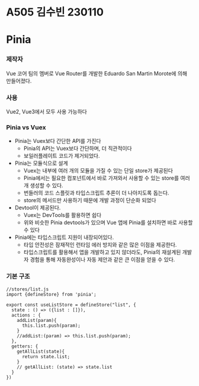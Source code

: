 # A505 김수빈 230110

# Pinia
### 제작자
Vue 코어 팀의 멤버로 Vue Router를 개발한 Eduardo San Martin Morote에 의해 만들어졌다.

### 사용
Vue2, Vue3에서 모두 사용 가능하다

### Pinia vs Vuex
* Pinia는 Vuex보다 간단한 API를 가진다
  - Pinia의 API는 Vuex보다 간단하며, 더 직관적이다
  * 보일러플레이트 코드가 제거되었다.
* Pinia는 모듈식으로 설계
  * Vuex는 내부에 여러 개의 모듈을 가질 수 있는 단일 store가 제공된다
  * Pinia에서는 필요한 컴포넌트에서 바로 가져와서 사용할 수 있는 store를 여러개 생성할 수 있다.
  * 번들러의 코드 스플릿과 타입스크립트 추론이 더 나아지도록 돕는다.
  * store의 메서드만 사용하기 때문에 개발 과정이 단순화 되었다
* Devtool이 제공된다.
  * Vuex는 DevTools를 활용하면 쉽다
  * 위와 비슷한 Pinia devtools가 있으며 Vue 앱에 Pinia를 설치하면 바로 사용할 수 있다
* Pinia에는 타입스크립트 지원이 내장되어있다.
  * 타입 안전성은 잠재적인 런타임 에러 방지와 같은 많은 이점을 제공한다.
  * 타입스크립트를 활용해서 앱을 개발하고 있지 않더라도, Pinia의 재설계된 개발자 경험을 통해 자동완성이나 자동 제안과 같은 큰 이점을 얻을 수 있다.
  
### 기본 구조
``` vue
//stores/list.js
import {defineStore} from 'pinia';

export const useListStore = defineStore("list", {
  state : () => ({list : []}),
  actions : {
    addList(param){
      this.list.push(param);
    }
    //addList:(param) => this.list.push(param);
  },
  getters: {
    getAllList(state){
      return state.list;
    }
    // getAllList: (state) => state.list
  }
})
```
